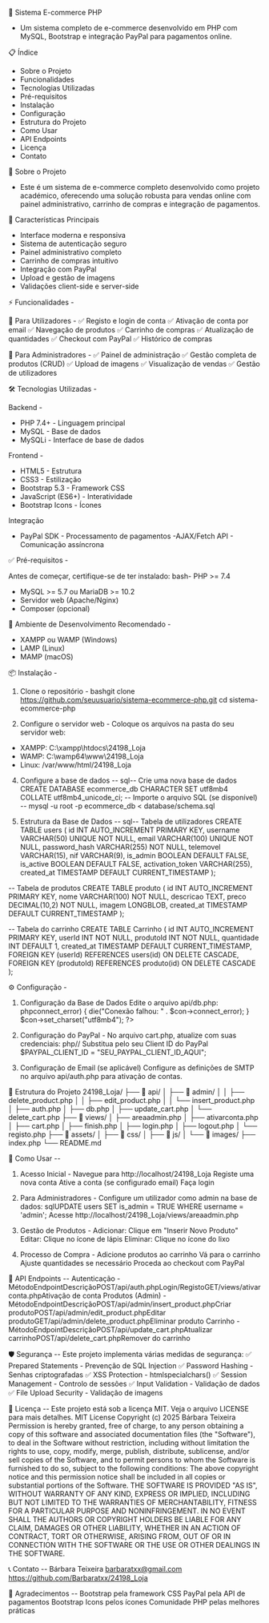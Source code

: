 🛒 Sistema E-commerce PHP
- Um sistema completo de e-commerce desenvolvido em PHP com MySQL, Bootstrap e integração PayPal para pagamentos online.

📋 Índice
- Sobre o Projeto
- Funcionalidades
- Tecnologias Utilizadas
- Pré-requisitos
- Instalação
- Configuração
- Estrutura do Projeto
- Como Usar
- API Endpoints
- Licença
- Contato

🎯 Sobre o Projeto
- Este é um sistema de e-commerce completo desenvolvido como projeto académico, oferecendo uma solução robusta para vendas online com painel administrativo, carrinho de compras e integração de pagamentos.

🎨 Características Principais
- Interface moderna e responsiva
- Sistema de autenticação seguro
- Painel administrativo completo
- Carrinho de compras intuitivo
- Integração com PayPal
- Upload e gestão de imagens
- Validações client-side e server-side

⚡ Funcionalidades - 

👥 Para Utilizadores -
✅ Registo e login de conta
✅ Ativação de conta por email
✅ Navegação de produtos
✅ Carrinho de compras
✅ Atualização de quantidades
✅ Checkout com PayPal
✅ Histórico de compras

🔧 Para Administradores -
✅ Painel de administração
✅ Gestão completa de produtos (CRUD)
✅ Upload de imagens
✅ Visualização de vendas
✅ Gestão de utilizadores

🛠 Tecnologias Utilizadas -

Backend -
- PHP 7.4+ - Linguagem principal
- MySQL - Base de dados
- MySQLi - Interface de base de dados

Frontend -
- HTML5 - Estrutura
- CSS3 - Estilização
- Bootstrap 5.3 - Framework CSS
- JavaScript (ES6+) - Interatividade
- Bootstrap Icons - Ícones

Integração
- PayPal SDK - Processamento de pagamentos
 -AJAX/Fetch API - Comunicação assíncrona

✅ Pré-requisitos -

Antes de começar, certifique-se de ter instalado:
bash- PHP >= 7.4
- MySQL >= 5.7 ou MariaDB >= 10.2
- Servidor web (Apache/Nginx)
- Composer (opcional)
  
🔧 Ambiente de Desenvolvimento Recomendado -
 - XAMPP ou WAMP (Windows)
- LAMP (Linux)
- MAMP (macOS)

📦 Instalação - 

1. Clone o repositório -
bashgit clone https://github.com/seuusuario/sistema-ecommerce-php.git
cd sistema-ecommerce-php

3. Configure o servidor web -
Coloque os arquivos na pasta do seu servidor web:
- XAMPP: C:\xampp\htdocs\24198_Loja
- WAMP: C:\wamp64\www\24198_Loja
- Linux: /var/www/html/24198_Loja

4. Configure a base de dados --
sql-- Crie uma nova base de dados
CREATE DATABASE ecommerce_db CHARACTER SET utf8mb4 COLLATE utf8mb4_unicode_ci;
-- Importe o arquivo SQL (se disponível)
-- mysql -u root -p ecommerce_db < database/schema.sql

5. Estrutura da Base de Dados --
sql-- Tabela de utilizadores
CREATE TABLE users (
    id INT AUTO_INCREMENT PRIMARY KEY,
    username VARCHAR(50) UNIQUE NOT NULL,
    email VARCHAR(100) UNIQUE NOT NULL,
    password_hash VARCHAR(255) NOT NULL,
    telemovel VARCHAR(15),
    nif VARCHAR(9),
    is_admin BOOLEAN DEFAULT FALSE,
    is_active BOOLEAN DEFAULT FALSE,
    activation_token VARCHAR(255),
    created_at TIMESTAMP DEFAULT CURRENT_TIMESTAMP
);

-- Tabela de produtos
CREATE TABLE produto (
    id INT AUTO_INCREMENT PRIMARY KEY,
    nome VARCHAR(100) NOT NULL,
    descricao TEXT,
    preco DECIMAL(10,2) NOT NULL,
    imagem LONGBLOB,
    created_at TIMESTAMP DEFAULT CURRENT_TIMESTAMP
);

-- Tabela do carrinho
CREATE TABLE Carrinho (
    id INT AUTO_INCREMENT PRIMARY KEY,
    userId INT NOT NULL,
    produtoId INT NOT NULL,
    quantidade INT DEFAULT 1,
    created_at TIMESTAMP DEFAULT CURRENT_TIMESTAMP,
    FOREIGN KEY (userId) REFERENCES users(id) ON DELETE CASCADE,
    FOREIGN KEY (produtoId) REFERENCES produto(id) ON DELETE CASCADE
);

⚙️ Configuração -

1. Configuração da Base de Dados
Edite o arquivo api/db.php:
php<?php
$servername = "localhost";
$username = "root";        // Seu utilizador MySQL
$password = "";            // Sua senha MySQL
$dbname = "ecommerce_db";  // Nome da base de dados
$con = new mysqli($servername, $username, $password, $dbname);
if ($con->connect_error) {
    die("Conexão falhou: " . $con->connect_error);
}
$con->set_charset("utf8mb4");
?>

2. Configuração do PayPal -
No arquivo cart.php, atualize com suas credenciais:
php// Substitua pelo seu Client ID do PayPal
$PAYPAL_CLIENT_ID = "SEU_PAYPAL_CLIENT_ID_AQUI";

4. Configuração de Email (se aplicável)
Configure as definições de SMTP no arquivo api/auth.php para ativação de contas.

📁 Estrutura do Projeto
24198_Loja/
├── 📁 api/
│   ├── 📁 admin/
│   │   ├── delete_product.php
│   │   ├── edit_product.php
│   │   └── insert_product.php
│   ├── auth.php
│   ├── db.php
│   ├── update_cart.php
│   └── delete_cart.php
├── 📁 views/
│   ├── areaadmin.php
│   ├── ativarconta.php
│   ├── cart.php
│   ├── finish.php
│   ├── login.php
│   ├── logout.php
│   └── registo.php
├── 📁 assets/
│   ├── 📁 css/
│   ├── 📁 js/
│   └── 📁 images/
├── index.php
└── README.md

🚀 Como Usar --

1. Acesso Inicial -
Navegue para http://localhost/24198_Loja
Registe uma nova conta
Ative a conta (se configurado email)
Faça login

2. Para Administradores -
Configure um utilizador como admin na base de dados:
sqlUPDATE users SET is_admin = TRUE WHERE username = 'admin';
Acesse http://localhost/24198_Loja/views/areaadmin.php

3. Gestão de Produtos -
Adicionar: Clique em "Inserir Novo Produto"
Editar: Clique no ícone de lápis
Eliminar: Clique no ícone do lixo

4. Processo de Compra -
Adicione produtos ao carrinho
Vá para o carrinho
Ajuste quantidades se necessário
Proceda ao checkout com PayPal

🔗 API Endpoints --
Autenticação -
MétodoEndpointDescriçãoPOST/api/auth.phpLogin/RegistoGET/views/ativarconta.phpAtivação de conta
Produtos (Admin) -
MétodoEndpointDescriçãoPOST/api/admin/insert_product.phpCriar produtoPOST/api/admin/edit_product.phpEditar produtoGET/api/admin/delete_product.phpEliminar produto
Carrinho -
MétodoEndpointDescriçãoPOST/api/update_cart.phpAtualizar carrinhoPOST/api/delete_cart.phpRemover do carrinho

🛡️ Segurança --
Este projeto implementa várias medidas de segurança:
✅ Prepared Statements - Prevenção de SQL Injection
✅ Password Hashing - Senhas criptografadas
✅ XSS Protection - htmlspecialchars()
✅ Session Management - Controlo de sessões
✅ Input Validation - Validação de dados
✅ File Upload Security - Validação de imagens

📄 Licença --
Este projeto está sob a licença MIT. Veja o arquivo LICENSE para mais detalhes.
MIT License
Copyright (c) 2025 Bárbara Teixeira
Permission is hereby granted, free of charge, to any person obtaining a copy
of this software and associated documentation files (the "Software"), to deal
in the Software without restriction, including without limitation the rights
to use, copy, modify, merge, publish, distribute, sublicense, and/or sell
copies of the Software, and to permit persons to whom the Software is
furnished to do so, subject to the following conditions:
The above copyright notice and this permission notice shall be included in all
copies or substantial portions of the Software.
THE SOFTWARE IS PROVIDED "AS IS", WITHOUT WARRANTY OF ANY KIND, EXPRESS OR
IMPLIED, INCLUDING BUT NOT LIMITED TO THE WARRANTIES OF MERCHANTABILITY,
FITNESS FOR A PARTICULAR PURPOSE AND NONINFRINGEMENT. IN NO EVENT SHALL THE
AUTHORS OR COPYRIGHT HOLDERS BE LIABLE FOR ANY CLAIM, DAMAGES OR OTHER
LIABILITY, WHETHER IN AN ACTION OF CONTRACT, TORT OR OTHERWISE, ARISING FROM,
OUT OF OR IN CONNECTION WITH THE SOFTWARE OR THE USE OR OTHER DEALINGS IN THE
SOFTWARE.

📞 Contato --
Bárbara Teixeira  barbaratxx@gmail.com
https://github.com/Barbaratxx/24198_Loja

🙏 Agradecimentos --
Bootstrap pela framework CSS
PayPal pela API de pagamentos
Bootstrap Icons pelos ícones
Comunidade PHP pelas melhores práticas

